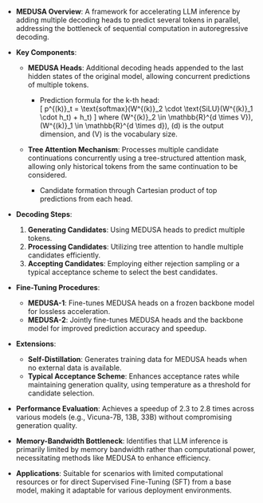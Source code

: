 - **MEDUSA Overview**: A framework for accelerating LLM inference by adding multiple decoding heads to predict several tokens in parallel, addressing the bottleneck of sequential computation in autoregressive decoding.

- **Key Components**:
  - **MEDUSA Heads**: Additional decoding heads appended to the last hidden states of the original model, allowing concurrent predictions of multiple tokens.
    - Prediction formula for the k-th head:  
      \[
      p^{(k)}_t = \text{softmax}(W^{(k)}_2 \cdot \text{SiLU}(W^{(k)}_1 \cdot h_t) + h_t)
      \]
      where \(W^{(k)}_2 \in \mathbb{R}^{d \times V}\), \(W^{(k)}_1 \in \mathbb{R}^{d \times d}\), \(d\) is the output dimension, and \(V\) is the vocabulary size.

  - **Tree Attention Mechanism**: Processes multiple candidate continuations concurrently using a tree-structured attention mask, allowing only historical tokens from the same continuation to be considered.
    - Candidate formation through Cartesian product of top predictions from each head.

- **Decoding Steps**:
  1. **Generating Candidates**: Using MEDUSA heads to predict multiple tokens.
  2. **Processing Candidates**: Utilizing tree attention to handle multiple candidates efficiently.
  3. **Accepting Candidates**: Employing either rejection sampling or a typical acceptance scheme to select the best candidates.

- **Fine-Tuning Procedures**:
  - **MEDUSA-1**: Fine-tunes MEDUSA heads on a frozen backbone model for lossless acceleration.
  - **MEDUSA-2**: Jointly fine-tunes MEDUSA heads and the backbone model for improved prediction accuracy and speedup.

- **Extensions**:
  - **Self-Distillation**: Generates training data for MEDUSA heads when no external data is available.
  - **Typical Acceptance Scheme**: Enhances acceptance rates while maintaining generation quality, using temperature as a threshold for candidate selection.

- **Performance Evaluation**: Achieves a speedup of 2.3 to 2.8 times across various models (e.g., Vicuna-7B, 13B, 33B) without compromising generation quality.

- **Memory-Bandwidth Bottleneck**: Identifies that LLM inference is primarily limited by memory bandwidth rather than computational power, necessitating methods like MEDUSA to enhance efficiency.

- **Applications**: Suitable for scenarios with limited computational resources or for direct Supervised Fine-Tuning (SFT) from a base model, making it adaptable for various deployment environments.